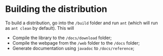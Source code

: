 # Building the distribution

To build a distribution, go into the `/build` folder and run `ant` (which will run as `ant clean` by default). This will
- Compile the library to the `/docs/download` folder;
- Compile the webpage from the `/web` folder to the `/docs` folder;
- Generate documentation using `javadoc` to `/docs/reference`;